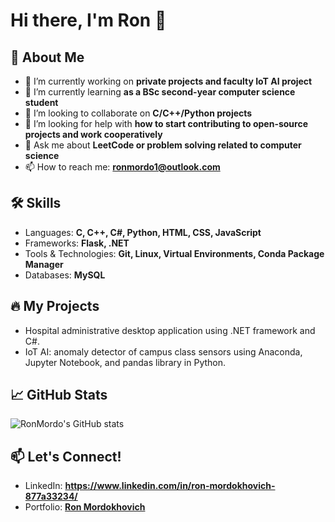 # Hi there, I'm Ron 👋

## 🚀 About Me

- 🔭 I’m currently working on **private projects and faculty IoT AI project**
- 🌱 I’m currently learning **as a BSc second-year computer science student**
- 👯 I’m looking to collaborate on **C/C++/Python projects**
- 🤔 I’m looking for help with **how to start contributing to open-source projects and work cooperatively**
- 💬 Ask me about **LeetCode or problem solving related to computer science**
- 📫 How to reach me: **ronmordo1@outlook.com**

## 🛠 Skills

- Languages: **C, C++, C#, Python, HTML, CSS, JavaScript**
- Frameworks: **Flask, .NET**
- Tools & Technologies: **Git, Linux, Virtual Environments, Conda Package Manager**
- Databases: **MySQL**

## 🔥 My Projects

- Hospital administrative desktop application using .NET framework and C#.
- IoT AI: anomaly detector of campus class sensors using Anaconda, Jupyter Notebook, and pandas library in Python.

## 📈 GitHub Stats

![RonMordo's GitHub stats](https://github-readme-stats.vercel.app/api?username=RonMordo&show_icons=true&theme=radical)

## 📫 Let's Connect!

- LinkedIn: **https://www.linkedin.com/in/ron-mordokhovich-877a33234/**
- Portfolio: **[Ron Mordokhovich](http://ronmordukhovich.com)**
